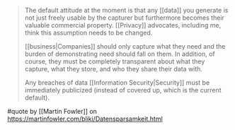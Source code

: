 > The default attitude at the moment is that any [[data]] you generate is not just freely usable by the capturer but furthermore becomes their valuable commercial property. [[Privacy]] advocates, including me, think this assumption needs to be changed.
>
> [[business|Companies]] should only capture what they need and the burden of demonstrating need should fall on them. In addition, of course, they must be completely transparent about what they capture, what they store, and who they share their data with.
>
> Any breaches of data [[Information Security|Security]] must be immediately publicized (instead of covered up, which is the current default).

#quote by [[Martin Fowler]] on https://martinfowler.com/bliki/Datensparsamkeit.html
